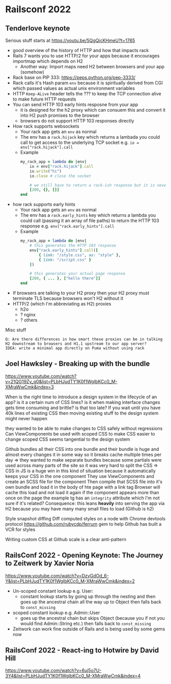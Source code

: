 # Railsconf 2022

## Tenderlove keynote

Serious stuff starts at https://youtu.be/5QgQicKHmeU?t=1765

* good overview of the history of HTTP and how that impacts rack
* Rails 7 wants you to use HTTP/2 for your apps because it encourages importmap which depends on H2
    * Another way: Import maps need H2 between browsers and your app (somehow)
* Rack base on PIP 333: https://peps.python.org/pep-3333/
* Rack calls it's Hash param `env` because it is spiritually derived from CGI which passed values as actual unix environment variables
* HTTP `Keep-ALive` header tells the ??? to keep the TCP connection alive to make future HTTP requests
* You can send HTTP 103 early hints resposne from your app
  * it is designed for the h2 proxy which can consuem this and convert it into H2 push promises to the browser
  * browsers do not support HTTP 103 responses directly
* How rack supports websockets
    * Your rack app gets an `env` as normal
    * The env has a `rack.hijack` key which returns a lambada you could call to get access to the underlying TCP socket e.g. `io = env["rack.hijack"].call`
    * Example
        ```ruby
        my_rack_app = lambda do |env|
            io = env["rack.hijack"].call
            io.write("hi")
            io.close # close the socket

            # we still have to return a rack-ish response but it is never used - this is pretty odd
            [200, {}, []]
        end
        ```
* how rack supports early hints
    * Your rack app gets an `env` as normal
    * The env has a `rack.early_hints` key which returns a lambda you could call (passing it an array of file paths) to return the HTTP 103 response  e.g. `env["rack.early_hints"].call`
    * Example
        ```ruby
        my_rack_app = lambda do |env|
            # this generates the HTTP 103 response
            env["rack.early_hints"].call([
                { link: "/style.css", as: "style" },
                { link: "/script.css" }
            ])

            # this generates your actual page response
            [200, { ... }, ["hello there"]]
        end
        ```
* If browsers are talking to your H2 proxy then your H2 proxy must terminate TLS because browsers won't H2 without it
* HTTP/2 (which I'm abbreviating as H2) proxies
    * h2o
    * ? nginx
    * ? others

Misc stuff

    Q: Are there differences in how smart these proxies can be in talking H2 downstream to browsers and H1.1 upstream to our app server?
    IDEA: write a minimal app directly on Puma without using rack


## Joel Hawksley - Breaking up with the bundle

https://www.youtube.com/watch?v=21QG19Zy_g0&list=PLbHJudTY1K0f1WgIbKCc0_M-XMraWwCmk&index=3

When is the right time to introduce a design system in the lifecycle of an app?
    is it a certain num of CSS lines?
    is it when making interface changes gets time consuming and brittle? is that too late?
    If you wait until you have 40k lines of existing CSS then moving existing stuff to the design system might never happen

they wanted to be able to make changes to CSS safely without regressions
Can ViewComponents be used with scoped CSS to make CSS easier to change
    scoped CSS seems tangential to the design system

Github bundles all their CSS into one bundle and their bundle is huge and almost every changes it in some way so it breaks cache multiple times per day
=> they wanted to make separate bundles because some partials were used across many parts of the site so it was very hard to split the CSS
=> CSS in JS is a huge win in this kind of situation because it automatically keeps your CSS in the one component
They use ViewComponents and create an SCSS file for the component
    Then compile that SCSS file into it's own bundle and load it in the body of hte page with a link tag
        Browser will cache this load and not load it again if the component appears more than once on the page
            the example tg has an `integrity` attribute which I'm not sure if it's related?
        Consequence: this leans **heavily** into serving the app via H2 because you may have many many small files to load (Github is h2)


Style snapshot diffing
Diff computed styles on a node with Chrome devtools protocol
https://github.com/rubycdp/ferrum gem to help
Github has built a VCR for styles


Writing custom CSS at Github scale is a clear anti-pattern

## RailsConf 2022 - Opening Keynote: The Journey to Zeitwerk by Xavier Noria

https://www.youtube.com/watch?v=DzyGdOd_6-Y&list=PLbHJudTY1K0f1WgIbKCc0_M-XMraWwCmk&index=2

* Un-scoped constant lookup e.g. User:
    * constant lookup starts by going up through the nesting and then goes up the ancestral chain all the way up to Object then falls back to `const_missing`
* scoped constant lookup e.g. Admin::User
    * goes up the ancestral chain but skips Object (because you if not you would find Admin::String etc.) then falls back to `const_missing`
* Zeitwork can work fine outside of Rails and is being used by some gems now


## RailsConf 2022 - React-ing to Hotwire by David Hill

https://www.youtube.com/watch?v=6uj5o7U-3Y4&list=PLbHJudTY1K0f1WgIbKCc0_M-XMraWwCmk&index=4

